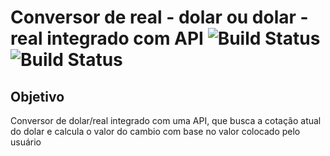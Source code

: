 # Conversor de real - dolar ou dolar - real integrado com API ![Build Status](https://img.shields.io/badge/JavaScript-yerlow.svg) ![Build Status](https://img.shields.io/badge/API-red.svg)

 ## Objetivo
Conversor de dolar/real integrado com uma API, que busca a cotação atual do dolar e calcula o valor do cambio com base no valor colocado pelo usuário
